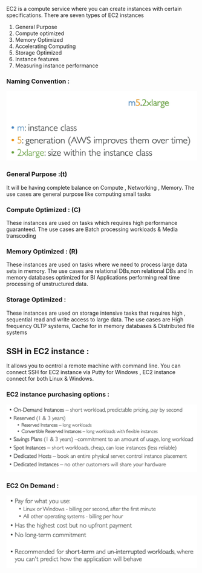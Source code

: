 EC2 is a compute service where you can create instances with certain specifications.
There are seven types of EC2 instances 
1. General Purpose
2. Compute optimized
3. Memory Optimized
4. Accelerating Computing
5. Storage Optimized
6. Instance features
7. Measuring instance performance

### Naming Convention :

![naming](https://github.com/arjun1131/AWS-SAA-C-03-Notes/blob/main/AWS%20Images/EC2%20naming.png)

### General Purpose :(t)
It will be having complete balance on Compute , Networking , Memory.
The use cases are general purpose like computing small tasks

### Compute Optimized : (C)
These instances are used on tasks which requires high performance guaranteed. 
The use cases are Batch processing workloads & Media transcoding

### Memory Optimized : (R)
These instances are used on tasks where we need to process large data sets in memory.
The use cases are relational DBs,non relational DBs and In memory databases optimized for BI
Applications performing real time processing of unstructured data.

### Storage Optimized :
These instances are used on storage intensive tasks that requires high , sequential read and write access to large data.
The use cases are High frequency OLTP systems, Cache for in memory databases & Distributed file systems

## SSH in EC2 instance :

It allows you to ocntrol a remote machine with command line.
You can connect SSH for EC2 instance via Putty for Windows , EC2 instance connect for both Linux & Windows.

### EC2 instance purchasing options :

![EC2 Purchase](https://github.com/arjun1131/AWS-SAA-C-03-Notes/blob/main/AWS%20Images/EC2%20Purchase.PNG)

### EC2 On Demand :

![On Demand](https://github.com/arjun1131/AWS-SAA-C-03-Notes/blob/main/AWS%20Images/EC2%20On%20Demand.PNG)
